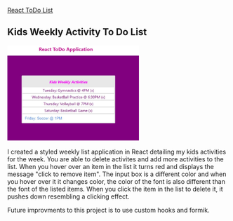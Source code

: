 <a href="https://github.com/TennWilliams/React-ToDo-List"> React ToDo List </a>
## Kids Weekly Activity To Do List
<img src="screenshot.jpg" width="300">

I created a styled weekly list application in React detailing my kids activities for the week.  You are able to delete activites and add more activities to the list. When you hover over an item in the list it turns red and displays the message "click to remove item".  The input box is a different color and when you hover over it it changes color, the color of the font is also different than the font of the listed items.  When you click the item in the list to delete it, it pushes down resembling a clicking effect.

Future improvments to this project is to use custom hooks and formik.

